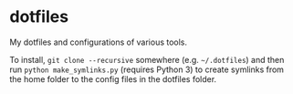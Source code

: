 dotfiles
========

My dotfiles and configurations of various tools.

To install, `git clone --recursive` somewhere (e.g. `~/.dotfiles`) and then run `python make_symlinks.py` (requires Python 3) to create symlinks from the home folder to the config files in the dotfiles folder.
